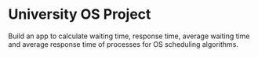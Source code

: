 # University OS Project



Build an app to calculate waiting time, response time, average waiting time and average response time of processes for OS scheduling algorithms.

